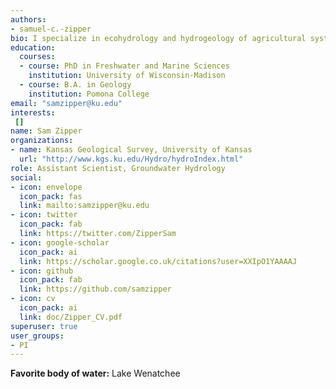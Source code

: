 ```yaml
---
authors:
- samuel-c.-zipper
bio: I specialize in ecohydrology and hydrogeology of agricultural systems.
education:
  courses:
  - course: PhD in Freshwater and Marine Sciences
    institution: University of Wisconsin-Madison
  - course: B.A. in Geology
    institution: Pomona College
email: "samzipper@ku.edu"
interests:
 []
name: Sam Zipper
organizations:
- name: Kansas Geological Survey, University of Kansas
  url: "http://www.kgs.ku.edu/Hydro/hydroIndex.html"
role: Assistant Scientist, Groundwater Hydrology
social:
- icon: envelope
  icon_pack: fas
  link: mailto:samzipper@ku.edu
- icon: twitter
  icon_pack: fab
  link: https://twitter.com/ZipperSam
- icon: google-scholar
  icon_pack: ai
  link: https://scholar.google.co.uk/citations?user=XXIpO1YAAAAJ
- icon: github
  icon_pack: fab
  link: https://github.com/samzipper
- icon: cv
  icon_pack: ai
  link: doc/Zipper_CV.pdf
superuser: true
user_groups:
- PI
---
```

**Favorite body of water:** Lake Wenatchee
